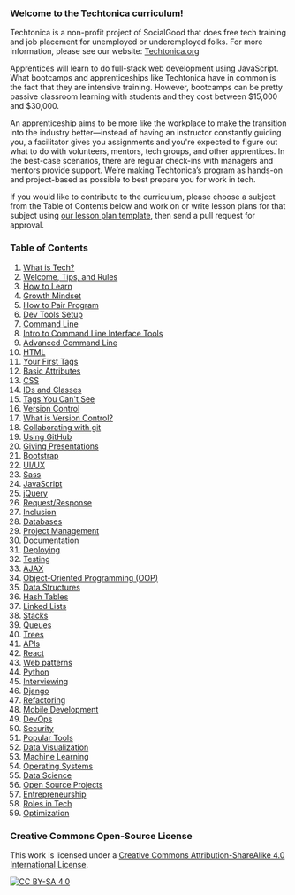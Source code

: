 ### Welcome to the Techtonica curriculum!

Techtonica is a non-profit project of SocialGood that does free tech training and job placement for unemployed or underemployed folks. For more information, please see our website: [Techtonica.org](http://techtonica.org) 

Apprentices will learn to do full-stack web development using JavaScript. What bootcamps and apprenticeships like Techtonica have in common is the fact that they are intensive training. However, bootcamps can be pretty passive classroom learning with students and they cost between $15,000 and $30,000.

An apprenticeship aims to be more like the workplace to make the transition into the industry better—instead of having an instructor constantly guiding you, a facilitator gives you assignments and you're expected to figure out what to do with volunteers, mentors, tech groups, and other apprentices. In the best-case scenarios, there are regular check-ins with managers and mentors provide support. We’re making Techtonica’s program as hands-on and project-based as possible to best prepare you for work in tech.

If you would like to contribute to the curriculum, please choose a subject from the Table of Contents below and work on or write lesson plans for that subject using [our lesson plan template](https://github.com/Techtonica/curriculum/blob/master/_templates/lesson-plan.md), then send a pull request for approval. 

### Table of Contents

1. [What is Tech?](https://github.com/Techtonica/curriculum/tree/master/what-is-tech)
1. [Welcome, Tips, and Rules](https://github.com/Techtonica/curriculum/tree/master/welcome-tips-rules)
1. [How to Learn](https://github.com/Techtonica/curriculum/blob/master/learning-to-learn/learning-to-learn.md)
1. [Growth Mindset](https://github.com/Techtonica/curriculum/tree/master/growth-mindset)
1. [How to Pair Program](https://github.com/Techtonica/curriculum/tree/master/pair-programming)
1. [Dev Tools Setup](https://github.com/Techtonica/curriculum/tree/master/dev-tools-setup)
1. [Command Line](https://github.com/Techtonica/curriculum/tree/master/command-line)
  1. [Intro to Command Line Interface Tools](https://github.com/Techtonica/curriculum/tree/master/command-line/command-line-interface.md)
  1. [Advanced Command Line](https://github.com/Techtonica/curriculum/tree/master/command-line/command-line-advanced.md)
1. [HTML](https://github.com/Techtonica/curriculum/blob/master/html/lesson-plan.md)
  1. [Your First Tags](https://github.com/Techtonica/curriculum/blob/master/html-and-css/your-first-tags.md)
  1. [Basic Attributes](https://github.com/Techtonica/curriculum/blob/master/html-and-css/basic-attributes.md)
  1. [CSS](https://github.com/Techtonica/curriculum/blob/master/css/lesson-plan.md)
  1. [IDs and Classes](https://github.com/Techtonica/curriculum/blob/master/html-and-css/ids-and-classes.md) 
  1. [Tags You Can't See](https://github.com/Techtonica/curriculum/blob/master/html-and-css/tags-you-cant-see.md)
1. [Version Control](https://github.com/Techtonica/curriculum/tree/master/version-control)
  1. [What is Version Control?](https://github.com/Techtonica/curriculum/tree/master/version-control/git-version-control/git-version-control.md)
  1. [Collaborating with git](https://github.com/Techtonica/curriculum/tree/master/version-control/git-collaboration/git-collaboration.md)
  1. [Using GitHub](https://github.com/Techtonica/curriculum/blob/master/github-code-storage/lesson-plan.md)
1. [Giving Presentations](https://github.com/Techtonica/curriculum/tree/master/giving-presentations)
1. [Bootstrap](https://github.com/Techtonica/curriculum/tree/master/bootstrap)
1. [UI/UX](https://github.com/Techtonica/curriculum/blob/master/ux-ui-design/ui-ux-design.md)
1. [Sass](https://github.com/Techtonica/curriculum/tree/master/sass)
1. [JavaScript](https://github.com/Techtonica/curriculum/tree/master/javascript)
1. [jQuery](https://github.com/Techtonica/curriculum/tree/master/jquery)
1. [Request/Response](https://github.com/Techtonica/curriculum/tree/master/request-response)
1. [Inclusion](https://github.com/Techtonica/curriculum/tree/master/inclusion)
1. [Databases](https://github.com/Techtonica/curriculum/tree/master/databases)
1. [Project Management](https://github.com/Techtonica/curriculum/tree/master/project-management)
1. [Documentation](https://github.com/Techtonica/curriculum/tree/master/documentation)
1. [Deploying](https://github.com/Techtonica/curriculum/tree/master/deploying)
1. [Testing](https://github.com/Techtonica/curriculum/blob/master/testing-and-tdd/testing-and-tdd.md)
1. [AJAX](https://github.com/Techtonica/curriculum/tree/master/ajax)
1. [Object-Oriented Programming (OOP)](https://github.com/Techtonica/curriculum/tree/master/OOP)
1. [Data Structures](https://github.com/Techtonica/curriculum/tree/master/data-structures)
  1. [Hash Tables](https://github.com/Techtonica/curriculum/tree/master/data-structures/hash-table.md)
  1. [Linked Lists](https://github.com/Techtonica/curriculum/tree/master/data-structures/linked-list.md)
  1. [Stacks](https://github.com/Techtonica/curriculum/tree/master/data-structures/stack.md)
  1. [Queues](https://github.com/Techtonica/curriculum/tree/master/data-structures/queue.md)
  1. [Trees](https://github.com/Techtonica/curriculum/tree/master/data-structures/tree.md)
1. [APIs](https://github.com/Techtonica/curriculum/blob/master/api-application-programming-interface/apis-and-json.md)
1. [React](https://github.com/Techtonica/curriculum/blob/master/react-js/react.md)
1. [Web patterns](https://github.com/Techtonica/curriculum/tree/master/web-patterns/web-patterns.md)
1. [Python](https://github.com/Techtonica/curriculum/tree/master/python/python.md)
1. [Interviewing](https://github.com/Techtonica/curriculum/tree/master/interviewing/interviewing.md)
1. [Django](https://github.com/Techtonica/curriculum/tree/master/django/django.md)
1. [Refactoring](https://github.com/Techtonica/curriculum/tree/master/refactoring/refactoring.md)
1. [Mobile Development](https://github.com/Techtonica/curriculum/tree/master/mobile-development/mobile-development.md)
1. [DevOps](https://github.com/Techtonica/curriculum/tree/master/dev-ops/dev-ops.md)
1. [Security](https://github.com/Techtonica/curriculum/tree/master/security/security.md)
1. [Popular Tools](https://github.com/Techtonica/curriculum/tree/master/popular-tools/popular-tools.md)
1. [Data Visualization](https://github.com/Techtonica/curriculum/tree/master/data-viz/data-viz.md)
1. [Machine Learning](https://github.com/Techtonica/curriculum/tree/master/machine-learning/machine-learning.md)
1. [Operating Systems](https://github.com/Techtonica/curriculum/tree/master/operating-systems/operating-systems.md)
1. [Data Science](https://github.com/Techtonica/curriculum/tree/master/data-science/data-science.md)
1. [Open Source Projects](https://github.com/Techtonica/curriculum/tree/master/open-source/open-source.md)
1. [Entrepreneurship](https://github.com/Techtonica/curriculum/tree/master/entrepreneurship/entrepreneurship.md)
1. [Roles in Tech](https://github.com/Techtonica/curriculum/tree/master/roles-in-tech/roles-in-tech.md)
1. [Optimization](https://github.com/Techtonica/curriculum/tree/master/optimization/optimization.md)


### Creative Commons Open-Source License
This work is licensed under a [Creative Commons Attribution-ShareAlike 4.0 International License](https://creativecommons.org/licenses/by-sa/4.0/legalcode).

[![CC BY-SA 4.0](https://i.creativecommons.org/l/by-sa/4.0/88x31.png)](https://creativecommons.org/licenses/by-sa/4.0/legalcode)
